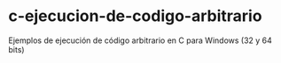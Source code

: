# c-ejecucion-de-codigo-arbitrario
 Ejemplos de ejecución de código arbitrario en C para Windows (32 y 64 bits)
